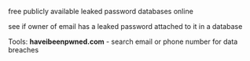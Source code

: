 free publicly available leaked password databases online

see if owner of email has a leaked password attached to it in a database

Tools:
**haveibeenpwned.com** - search email or phone number for data breaches